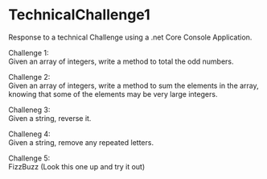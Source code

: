 # TechnicalChallenge1
Response to a technical Challenge using a .net Core Console Application.

Challenge 1:  
Given an array of integers, write a method to total the odd numbers.

Challenge 2:  
Given an array of integers, write a method to sum the elements in the array, knowing that some of the elements may be very large integers.

Challeneg 3:  
Given a string, reverse it.

Challeneg 4:  
Given a string, remove any repeated letters.

Challenge 5:  
FizzBuzz (Look this one up and try it out)
